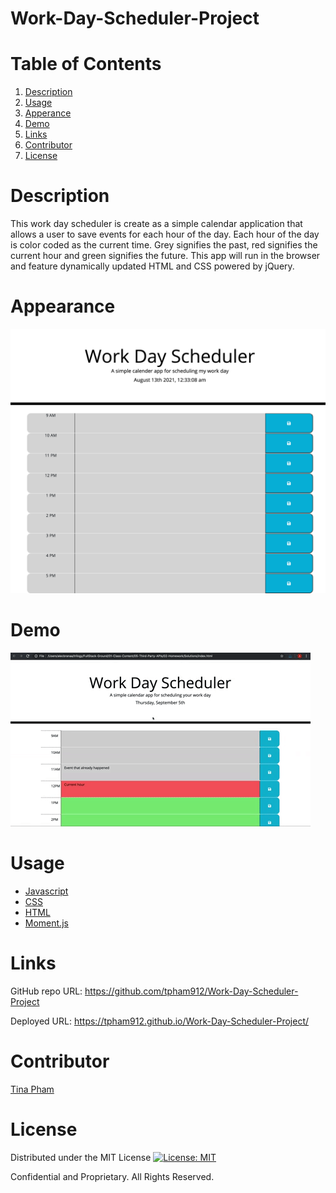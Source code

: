 # Work-Day-Scheduler-Project

# Table of Contents
  <ol>
    <li><a href="#description">Description</a></li>
    <li><a href="#usage">Usage</a></li>
    <li><a href="#appearance">Apperance</a></li>
    <li><a href="#demo">Demo</a></li>
    <li><a href="#links">Links</a></li>
    <li><a href="#contributors">Contributor</a></li>
    <li><a href="#license">License</a></li>
  </ol>

# Description

This work day scheduler is create as a simple calendar application that allows a user to save events for each hour of the day. Each hour of the day is color coded as the current time. Grey signifies the past, red signifies the current hour and green signifies the future.
This app will run in the browser and feature dynamically updated HTML and CSS powered by jQuery. 

# Appearance

<img src="127.0.0.1_5502_index.html.png" alt="Web Layout">

# Demo

![Demo gif](./Assets/Demo.gif)

# Usage

- [Javascript](https://www.javascript.com/)
- [CSS](https://developer.mozilla.org/en-US/docs/Web/CSS)
- [HTML](https://developer.mozilla.org/en-US/docs/Web/HTML)
- [Moment.js](https://momentjs.com/)

# Links

GitHub repo URL: https://github.com/tpham912/Work-Day-Scheduler-Project

Deployed URL: https://tpham912.github.io/Work-Day-Scheduler-Project/

# Contributor 

[Tina Pham](https://github.com/tpham912)

# License

Distributed under the MIT License [![License: MIT](https://img.shields.io/badge/License-MIT-yellow.svg)](https://opensource.org/licenses/MIT) 

Confidential and Proprietary. All Rights Reserved.

